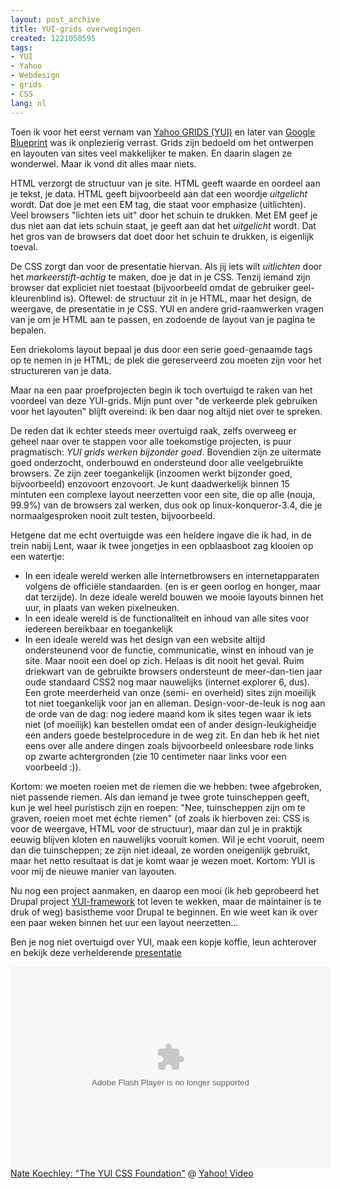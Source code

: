 ```yaml
---
layout: post_archive
title: YUI-grids overwegingen
created: 1221058595
tags:
- YUI
- Yahoo
- Webdesign
- grids
- CSS
lang: nl
---
```

Toen ik voor het eerst vernam van [Yahoo GRIDS (YUI)](http://developer.yahoo.com/yui/grids/) en later van [Google Blueprint](http://www.blueprintcss.org/) was ik onplezierig verrast. Grids zijn bedoeld om het ontwerpen en layouten van sites veel makkelijker te maken. En daarin slagen ze wonderwel. Maar ik vond dit alles maar niets.

HTML verzorgt de structuur van je site. HTML geeft waarde en oordeel aan je tekst, je data. HTML geeft bijvoorbeeld aan dat een woordje _uitgelicht_ wordt. Dat doe je met een EM tag, die staat voor emphasize (uitlichten). Veel browsers "lichten iets uit" door het schuin te drukken. Met EM geef je dus niet aan dat iets schuin staat, je geeft aan dat het _uitgelicht_ wordt. Dat het gros van de browsers dat doet door het schuin te drukken, is eigenlijk toeval.

De CSS zorgt dan voor de presentatie hiervan. Als jij iets wilt _uitlichten_ door het _markeerstift-achtig_ te maken, doe je dat in je CSS. Tenzij iemand zijn browser dat expliciet niet toestaat (bijvoorbeeld omdat de gebruiker geel-kleurenblind is). Oftewel: de structuur zit in je HTML, maar het design, de weergave, de presentatie in je CSS. YUI en andere grid-raamwerken vragen van je om je HTML aan te passen, en zodoende de layout van je pagina te bepalen.

Een driekoloms layout bepaal je dus door een serie goed-genaamde tags op te nemen in je HTML; de plek die gereserveerd zou moeten zijn voor het structureren van je data.

Maar na een paar proefprojecten begin ik toch overtuigd te raken van het voordeel van deze YUI-grids. Mijn punt over "de verkeerde plek gebruiken voor het layouten" blijft overeind: ik ben daar nog altijd niet over te spreken.

De reden dat ik echter steeds meer overtuigd raak, zelfs overweeg er geheel naar over te stappen voor alle toekomstige projecten, is puur pragmatisch: _YUI grids werken bijzonder goed_. Bovendien zijn ze uitermate goed onderzocht, onderbouwd en ondersteund door alle veelgebruikte browsers. Ze zijn zeer toegankelijk (inzoomen werkt bijzonder goed, bijvoorbeeld) enzovoort enzovoort. Je kunt daadwerkelijk binnen 15 mintuten een complexe layout neerzetten voor een site, die op alle (nouja, 99.9%) van de browsers zal werken, dus ook op linux-konqueror-3.4, die je normaalgesproken nooit zult testen, bijvoorbeeld.

Hetgene dat me echt overtuigde was een heldere ingave die ik had, in de trein nabij Lent, waar ik twee jongetjes in een opblaasboot zag klooien op een watertje:

* In een ideale wereld werken alle internetbrowsers en internetapparaten volgens de officiële standaarden. (en is er geen oorlog en honger, maar dat terzijde). In deze ideale wereld bouwen we mooie layouts binnen het uur, in plaats van weken pixelneuken.
* In een ideale wereld is de functionaliteit en inhoud van alle sites voor iedereen bereikbaar en toegankelijk
* In een ideale wereld was het design van een website altijd ondersteunend voor de functie, communicatie, winst en inhoud van je site. Maar nooit een doel op zich.
Helaas is dit nooit het geval. Ruim driekwart van de gebruikte browsers ondersteunt de meer-dan-tien jaar oude standaard CSS2 nog maar nauwelijks (internet explorer 6, dus). Een grote meerderheid van onze (semi- en overheid) sites zijn moeilijk tot niet toegankelijk voor jan en alleman. Design-voor-de-leuk is nog aan de orde van de dag: nog iedere maand kom ik sites tegen waar ik iets niet (of moeilijk) kan bestellen omdat een of ander design-leukigheidje een anders goede bestelprocedure in de weg zit. En dan heb ik het niet eens over alle andere dingen zoals bijvoorbeeld onleesbare rode links op zwarte achtergronden (zie 10 centimeter naar links voor een voorbeeld :)).

Kortom: we moeten roeien met de riemen die we hebben: twee afgebroken, niet passende riemen. Als dan iemand je twee grote tuinscheppen geeft, kun je wel heel puristisch zijn en roepen: "Nee, tuinscheppen zijn om te graven, roeien moet met échte riemen" (of zoals ik hierboven zei: CSS is voor de weergave, HTML voor de structuur), maar dan zul je in praktijk eeuwig blijven kloten en nauwelijks vooruit komen. Wil je echt vooruit, neem dan die tuinscheppen; ze zijn niet ideaal, ze worden oneigenlijk gebruikt, maar het netto resultaat is dat je komt waar je wezen moet. Kortom: YUI is voor mij de nieuwe manier van layouten.

Nu nog een project aanmaken, en daarop een mooi (ik heb geprobeerd het Drupal project [YUI-framework](http://drupal.org/project/yui-framework) tot leven te wekken, maar de maintainer is te druk of weg) basistheme voor Drupal te beginnen. En wie weet kan ik over een paar weken binnen het uur een layout neerzetten...

Ben je nog niet overtuigd over YUI, maak een kopje koffie, leun achterover en bekijk deze verhelderende [presentatie]( http://video.yahoo.com/watch/1373808/4732784) <div><object width="512" height="322"><param name="movie" value="http://d.yimg.com/static.video.yahoo.com/yep/YV_YEP.swf?ver=2.2.30" /><param name="allowFullScreen" value="true" /><param name="AllowScriptAccess" value="always" /><param name="bgcolor" value="#000000" /><param name="flashVars" value="id=4732784&vid=1373808&lang=en-us&intl=us&thumbUrl=http%3A//us.i1.yimg.com/us.yimg.com/i/us/sch/cn/v/v3/w956/1373808_320_240.jpeg&embed=1" /><embed src="http://d.yimg.com/static.video.yahoo.com/yep/YV_YEP.swf?ver=2.2.30" type="application/x-shockwave-flash" width="512" height="322" allowfullscreen="true" allowscriptaccess="always" bgcolor="#000000" flashvars="id=4732784&vid=1373808&lang=en-us&intl=us&thumbUrl=http%3A//us.i1.yimg.com/us.yimg.com/i/us/sch/cn/v/v3/w956/1373808_320_240.jpeg&embed=1"></embed></object><br />[Nate Koechley: &quot;The YUI CSS Foundation&quot;](http://video.yahoo.com/watch/1373808/4732784) @ [Yahoo! Video](http://video.yahoo.com)</div>
